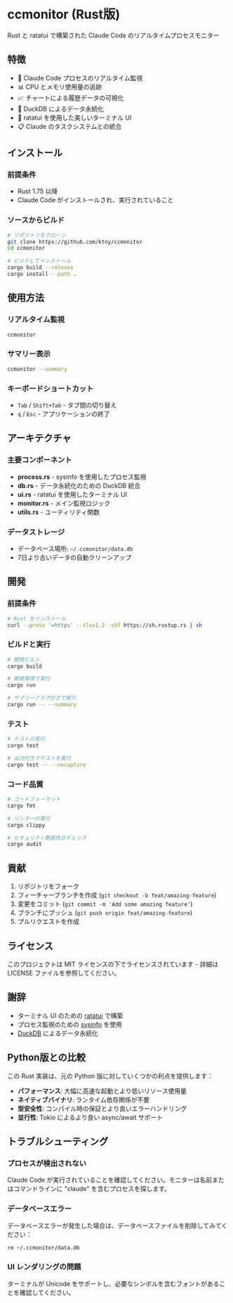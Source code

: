 # ccmonitor (Rust版)

Rust と ratatui で構築された Claude Code のリアルタイムプロセスモニター

## 特徴

- 🚀 Claude Code プロセスのリアルタイム監視
- 📊 CPU とメモリ使用量の追跡
- 📈 チャートによる履歴データの可視化
- 💾 DuckDB によるデータ永続化
- 🎨 ratatui を使用した美しいターミナル UI
- 📋 Claude のタスクシステムとの統合

## インストール

### 前提条件

- Rust 1.75 以降
- Claude Code がインストールされ、実行されていること

### ソースからビルド

```bash
# リポジトリをクローン
git clone https://github.com/ktny/ccmonitor
cd ccmonitor

# ビルドしてインストール
cargo build --release
cargo install --path .
```

## 使用方法

### リアルタイム監視

```bash
ccmonitor
```

### サマリー表示

```bash
ccmonitor --summary
```

### キーボードショートカット

- `Tab` / `Shift+Tab` - タブ間の切り替え
- `q` / `Esc` - アプリケーションの終了

## アーキテクチャ

### 主要コンポーネント

- **process.rs** - sysinfo を使用したプロセス監視
- **db.rs** - データ永続化のための DuckDB 統合
- **ui.rs** - ratatui を使用したターミナル UI
- **monitor.rs** - メイン監視ロジック
- **utils.rs** - ユーティリティ関数

### データストレージ

- データベース場所: `~/.ccmonitor/data.db`
- 7日より古いデータの自動クリーンアップ

## 開発

### 前提条件

```bash
# Rust をインストール
curl --proto '=https' --tlsv1.2 -sSf https://sh.rustup.rs | sh
```

### ビルドと実行

```bash
# 開発ビルド
cargo build

# 開発環境で実行
cargo run

# サマリーフラグ付きで実行
cargo run -- --summary
```

### テスト

```bash
# テストの実行
cargo test

# 出力付きでテストを実行
cargo test -- --nocapture
```

### コード品質

```bash
# コードフォーマット
cargo fmt

# リンターの実行
cargo clippy

# セキュリティ脆弱性のチェック
cargo audit
```

## 貢献

1. リポジトリをフォーク
2. フィーチャーブランチを作成 (`git checkout -b feat/amazing-feature`)
3. 変更をコミット (`git commit -m 'Add some amazing feature'`)
4. ブランチにプッシュ (`git push origin feat/amazing-feature`)
5. プルリクエストを作成

## ライセンス

このプロジェクトは MIT ライセンスの下でライセンスされています - 詳細は LICENSE ファイルを参照してください。

## 謝辞

- ターミナル UI のための [ratatui](https://github.com/ratatui-org/ratatui) で構築
- プロセス監視のための [sysinfo](https://github.com/GuillaumeGomez/sysinfo) を使用
- [DuckDB](https://duckdb.org/) によるデータ永続化

## Python版との比較

この Rust 実装は、元の Python 版に対していくつかの利点を提供します：

- **パフォーマンス**: 大幅に高速な起動とより低いリソース使用量
- **ネイティブバイナリ**: ランタイム依存関係が不要
- **型安全性**: コンパイル時の保証とより良いエラーハンドリング
- **並行性**: Tokio によるより良い async/await サポート

## トラブルシューティング

### プロセスが検出されない

Claude Code が実行されていることを確認してください。モニターは名前またはコマンドラインに "claude" を含むプロセスを探します。

### データベースエラー

データベースエラーが発生した場合は、データベースファイルを削除してみてください：

```bash
rm ~/.ccmonitor/data.db
```

### UI レンダリングの問題

ターミナルが Unicode をサポートし、必要なシンボルを含むフォントがあることを確認してください。